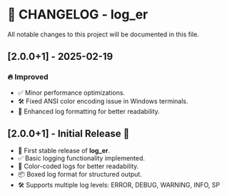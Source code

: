 # 📌 CHANGELOG - log_er

All notable changes to this project will be documented in this file.

## [2.0.0+1] - 2025-02-19
### 🔥 Improved
- ✅ Minor performance optimizations.
- 🛠️ Fixed ANSI color encoding issue in Windows terminals.
- 🚀 Enhanced log formatting for better readability.

## [2.0.0+1] - Initial Release 🚀
- 🎉 First stable release of **log_er**.
- ✅ Basic logging functionality implemented.
- 🎨 Color-coded logs for better readability.
- 📦 Boxed log format for structured output.
- 🛠️ Supports multiple log levels: ERROR, DEBUG, WARNING, INFO, SP
